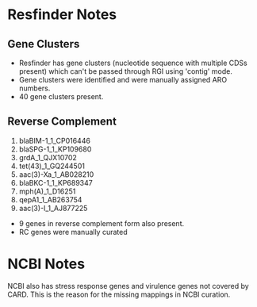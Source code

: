 # Resfinder Notes

## Gene Clusters

- Resfinder has gene clusters (nucleotide sequence with multiple CDSs present) which can't be passed through RGI using 'contig' mode.
- Gene clusters were identified and were manually assigned ARO numbers.
- 40 gene clusters present.

## Reverse Complement
1) blaBIM-1_1_CP016446
2) blaSPG-1_1_KP109680
3) grdA_1_QJX10702
4) tet(43)_1_GQ244501
5) aac(3)-Xa_1_AB028210
6) blaBKC-1_1_KP689347
7) mph(A)_1_D16251
8) qepA1_1_AB263754
9) aac(3)-I_1_AJ877225

- 9 genes in reverse complement form also present.
- RC genes were manually curated

# NCBI Notes

NCBI also has stress response genes and virulence genes not covered by CARD. This is the reason for the missing mappings in NCBI curation. 